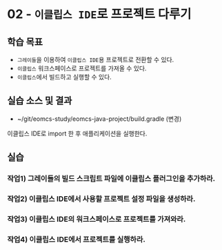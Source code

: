 # 02 - `이클립스 IDE`로 프로젝트 다루기

## 학습 목표

- `그레이들`을 이용하여 `이클립스 IDE`용 프로젝트로 전환할 수 있다.
- `이클립스` 워크스페이스로 프로젝트를 가져올 수 있다.
- `이클립스`에서 빌드하고 실행할 수 있다.

## 실습 소스 및 결과

- ~/git/eomcs-study/eomcs-java-project/build.gradle (변경)

이클립스 IDE로 import 한 후 애플리케이션을 실행한다.

## 실습

### 작업1) 그레이들의 빌드 스크립트 파일에 이클립스 플러그인을 추가하라.


### 작업2) 이클립스 IDE에서 사용할 프로젝트 설정 파일을 생성하라.


### 작업3) 이클립스 IDE의 워크스페이스로 프로젝트를 가져와라.


### 작업4) 이클립스 IDE에서 프로젝트를 실행하라.
